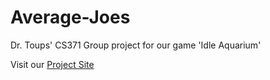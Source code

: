 # Average-Joes
Dr. Toups' CS371 Group project for our game 'Idle Aquarium'

Visit our [Project Site](https://knickknaack.github.io/Average-Joes/)
